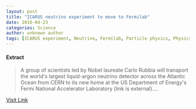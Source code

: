 ```yaml
---
layout: post
title: "ICARUS neutrino experiment to move to Fermilab"
date: 2016-04-23
categories: Science
author: unknown author
tags: [ICARUS experiment, Neutrino, Fermilab, Particle physics, Physics, Physical sciences]
---
```





#### Extract
>A group of scientists led by Nobel laureate Carlo Rubbia will transport the world's largest liquid-argon neutrino detector across the Atlantic Ocean from CERN to its new home at the US Department of Energy's Fermi National Accelerator Laboratory (link is external)....



[Visit Link](http://phys.org/news348997906.html)


